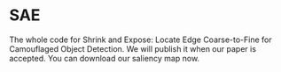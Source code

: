 # SAE
The whole code for Shrink and Expose: Locate Edge Coarse-to-Fine for Camouflaged Object Detection. We will publish it when our paper is accepted. You can download our saliency map now.
